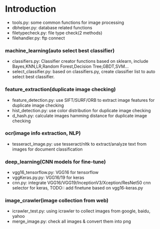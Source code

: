 # Introduction

* tools.py: some common functions for image processing
* dbhelper.py: database related functions
* filetypecheck.py: file type check(2 methods)
* filehandler.py: ftp connect


### machine_learning(auto select best classifier) 
* classifiers.py: Classifier creator functions based on sklearn, include Bayes,KNN,LR,Random Forest,Decision Tree,GBDT,SVM...
* select_classifier.py: based on classifiers.py, create classifier list to auto select best classifier.

### feature_extraction(duplicate image checking) 

* feature_detection.py: use SIFT/SURF/ORB to extract image features for duplicate image checking
* hist_detection.py: use color distribution for duplicate image checking
* d_hash.py: calculate images hamming distance for duplicate image checking

### ocr(image info extraction, NLP) 
* tesseract_image.py: use tesseract/nltk to extract/analyze text from images for document classification

### deep_learning(CNN models for fine-tune)
* vgg16_tensorflow.py: VGG16 for tensorflow
* vggKeras.py.py: VGG16/19 for keras
* cnn.py: integrate VGG16/VGG19/InceptionV3/Xception/ResNet50 cnn selector for keras, TODO:: add finetune based on vgg16-keras.py

### image_crawler(image collection from web)
* icrawler_test.py: using icrawler to collect images from google, baidu, yahoo
* merge_image.py: check all images & convert them into png
